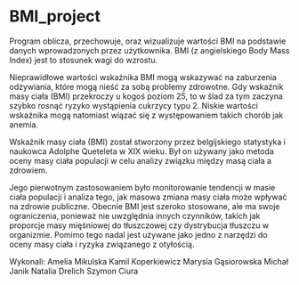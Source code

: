 # BMI_project
Program oblicza, przechowuje, oraz wizualizuje wartości BMI na podstawie danych wprowadzonych przez użytkownika. BMI (z angielskiego Body Mass Index) jest to stosunek wagi do wzrostu.

 Nieprawidłowe wartości wskaźnika BMI mogą wskazywać na zaburzenia odżywiania, które mogą nieść za sobą problemy zdrowotne. Gdy wskaźnik masy ciała (BMI) przekroczy u kogoś poziom 25, to w ślad za tym zaczyna szybko rosnąć ryzyko wystąpienia cukrzycy typu 2. Niskie wartości wskaźnika mogą natomiast wiązać się z występowaniem takich chorób jak anemia.

 Wskaźnik masy ciała (BMI) został stworzony przez belgijskiego statystyka i naukowca Adolphe Queteleta w XIX wieku. Był on używany jako metoda oceny masy ciała populacji w celu analizy związku między masą ciała a zdrowiem.

Jego pierwotnym zastosowaniem było monitorowanie tendencji w masie ciała populacji i analiza tego, jak masowa zmiana masy ciała może wpływać na zdrowie publiczne. Obecnie BMI jest szeroko stosowane, ale ma swoje ograniczenia, ponieważ nie uwzględnia innych czynników, takich jak proporcje masy mięśniowej do tłuszczowej czy dystrybucja tłuszczu w organizmie. Pomimo tego nadal jest używane jako jedno z narzędzi do oceny masy ciała i ryzyka związanego z otyłością.

Wykonali:
Amelia Mikulska 
Kamil Koperkiewicz
Marysia Gąsiorowska
Michał Janik
Natalia Drelich
Szymon Ciura
